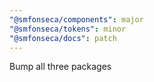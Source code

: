 ```yaml
---
"@smfonseca/components": major
"@smfonseca/tokens": minor
"@smfonseca/docs": patch
---
```


Bump all three packages
